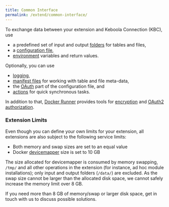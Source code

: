 ```yaml
---
title: Common Interface
permalink: /extend/common-interface/
---
```


To exchange data between your extension and Keboola Connection (KBC), use

* a predefined set of input and output [folders](/extend/common-interface/folders) for tables and files,
* a [configuration file](/extend/common-interface/config-file/),
* [environment](/extend/common-interface/environment/) variables and return values.

Optionally, you can use

* [logging](/extend/common-interface/logging),
* [manifest files](/extend/common-interface/manifest-files/) for working with table and file meta-data,
* the [OAuth](/extend/common-interface/oauth/) part of the configuration file, and
* [actions](/extend/common-interface/actions/) for quick synchronous tasks.

In addition to that, [Docker Runner](/overview/docker-bundle/) provides tools for
[encryption](/overview/encryption) and [OAuth2 authorization](/extend/common-interface/oauth/).

### Extension Limits

Even though you can define your own limits for your extension, all extensions are also subject to the following service limits:

* Both memory and swap sizes are set to an equal value
* Docker [devicemapper](https://docs.docker.com/engine/userguide/storagedriver/device-mapper-driver/) size is set to 10 GB

The size allocated for devicemapper is consumed by memory swapping, `/tmp/` and all other operations in the extension
(for instance, ad hoc module installations); only input and output folders (`/data/`) are excluded.
As the swap size cannot be larger than the allocated disk space, we cannot safely increase the memory limit over 8 GB.

If you need more than 8 GB of memory/swap or larger disk space, get in touch with us to discuss possible solutions.
